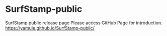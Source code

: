 # SurfStamp-public
SurfStamp public release page
Please access GitHub Page for introduction.
https://yamule.github.io/SurfStamp-public/
